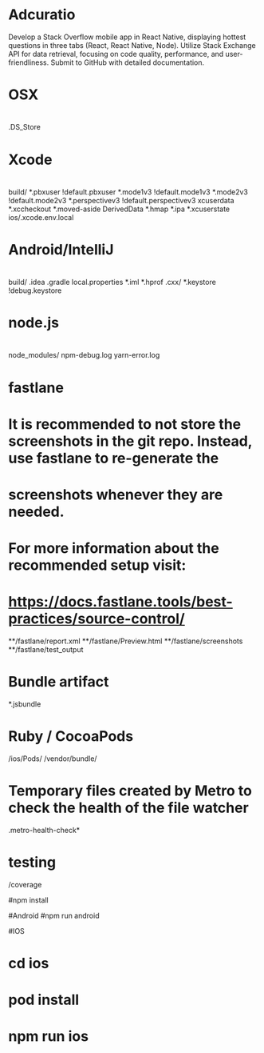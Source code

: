 # Adcuratio
Develop a Stack Overflow mobile app in React Native, displaying hottest questions in three tabs (React, React Native, Node). Utilize Stack Exchange API for data retrieval, focusing on code quality, performance, and user-friendliness. Submit to GitHub with detailed documentation.

# OSX
#
.DS_Store

# Xcode
#
build/
*.pbxuser
!default.pbxuser
*.mode1v3
!default.mode1v3
*.mode2v3
!default.mode2v3
*.perspectivev3
!default.perspectivev3
xcuserdata
*.xccheckout
*.moved-aside
DerivedData
*.hmap
*.ipa
*.xcuserstate
ios/.xcode.env.local

# Android/IntelliJ
#
build/
.idea
.gradle
local.properties
*.iml
*.hprof
.cxx/
*.keystore
!debug.keystore

# node.js
#
node_modules/
npm-debug.log
yarn-error.log

# fastlane
#
# It is recommended to not store the screenshots in the git repo. Instead, use fastlane to re-generate the
# screenshots whenever they are needed.
# For more information about the recommended setup visit:
# https://docs.fastlane.tools/best-practices/source-control/

**/fastlane/report.xml
**/fastlane/Preview.html
**/fastlane/screenshots
**/fastlane/test_output

# Bundle artifact
*.jsbundle

# Ruby / CocoaPods
/ios/Pods/
/vendor/bundle/

# Temporary files created by Metro to check the health of the file watcher
.metro-health-check*

# testing
/coverage

#npm install

#Android
#npm run android

#IOS
# cd ios
# pod install
# npm run ios
